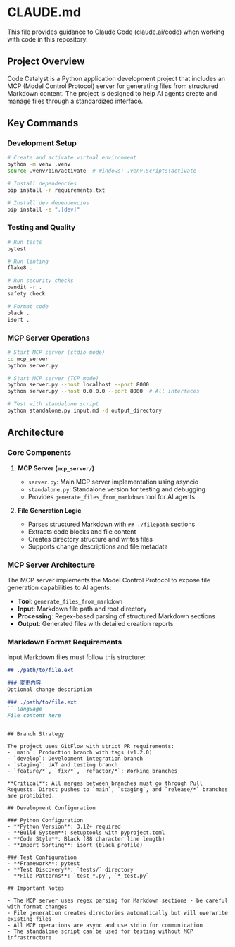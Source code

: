 # CLAUDE.md

This file provides guidance to Claude Code (claude.ai/code) when working with code in this repository.

## Project Overview

Code Catalyst is a Python application development project that includes an MCP (Model Control Protocol) server for generating files from structured Markdown content. The project is designed to help AI agents create and manage files through a standardized interface.

## Key Commands

### Development Setup
```bash
# Create and activate virtual environment
python -m venv .venv
source .venv/bin/activate  # Windows: .venv\Scripts\activate

# Install dependencies
pip install -r requirements.txt

# Install dev dependencies
pip install -e ".[dev]"
```

### Testing and Quality
```bash
# Run tests
pytest

# Run linting
flake8 .

# Run security checks
bandit -r .
safety check

# Format code
black .
isort .
```

### MCP Server Operations
```bash
# Start MCP server (stdio mode)
cd mcp_server
python server.py

# Start MCP server (TCP mode)
python server.py --host localhost --port 8000
python server.py --host 0.0.0.0 --port 8000  # All interfaces

# Test with standalone script
python standalone.py input.md -d output_directory
```

## Architecture

### Core Components

1. **MCP Server (`mcp_server/`)**
   - `server.py`: Main MCP server implementation using asyncio
   - `standalone.py`: Standalone version for testing and debugging
   - Provides `generate_files_from_markdown` tool for AI agents

2. **File Generation Logic**
   - Parses structured Markdown with `## ./filepath` sections
   - Extracts code blocks and file content
   - Creates directory structure and writes files
   - Supports change descriptions and file metadata

### MCP Server Architecture

The MCP server implements the Model Control Protocol to expose file generation capabilities to AI agents:

- **Tool**: `generate_files_from_markdown`
- **Input**: Markdown file path and root directory
- **Processing**: Regex-based parsing of structured Markdown sections
- **Output**: Generated files with detailed creation reports

### Markdown Format Requirements

Input Markdown files must follow this structure:
```markdown
## ./path/to/file.ext

### 変更内容
Optional change description

### ./path/to/file.ext
```language
File content here
```
```

## Branch Strategy

The project uses GitFlow with strict PR requirements:
- `main`: Production branch with tags (v1.2.0)
- `develop`: Development integration branch  
- `staging`: UAT and testing branch
- `feature/*`, `fix/*`, `refactor/*`: Working branches

**Critical**: All merges between branches must go through Pull Requests. Direct pushes to `main`, `staging`, and `release/*` branches are prohibited.

## Development Configuration

### Python Configuration
- **Python Version**: 3.12+ required
- **Build System**: setuptools with pyproject.toml
- **Code Style**: Black (88 character line length)
- **Import Sorting**: isort (black profile)

### Test Configuration
- **Framework**: pytest
- **Test Discovery**: `tests/` directory
- **File Patterns**: `test_*.py`, `*_test.py`

## Important Notes

- The MCP server uses regex parsing for Markdown sections - be careful with format changes
- File generation creates directories automatically but will overwrite existing files
- All MCP operations are async and use stdio for communication
- The standalone script can be used for testing without MCP infrastructure